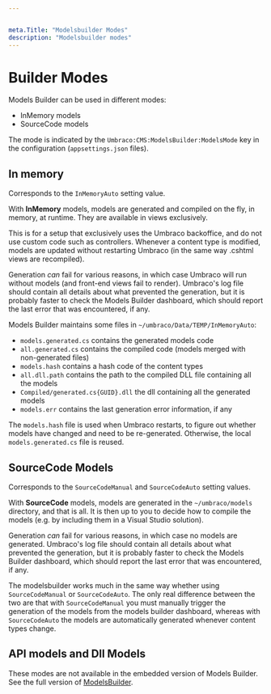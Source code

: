 ```yaml
---


meta.Title: "Modelsbuilder Modes"
description: "Modelsbuilder modes"
---
```


# Builder Modes

Models Builder can be used in different modes:

* InMemory models
* SourceCode models

The mode is indicated by the `Umbraco:CMS:ModelsBuilder:ModelsMode` key in the configuration (`appsettings.json` files).

## In memory

Corresponds to the `InMemoryAuto` setting value.

With **InMemory** models, models are generated and compiled on the fly, in memory, at runtime. They are available in views exclusively.

This is for a setup that exclusively uses the Umbraco backoffice, and do not use custom code such as controllers. Whenever a content type is modified, models are updated without restarting Umbraco (in the same way .cshtml views are recompiled).

Generation *can* fail for various reasons, in which case Umbraco will run without models (and front-end views fail to render). Umbraco's log file should contain all details about what prevented the generation, but it is probably faster to check the Models Builder dashboard, which should report the last error that was encountered, if any.

Models Builder maintains some files in `~/umbraco/Data/TEMP/InMemoryAuto`:

* `models.generated.cs` contains the generated models code
* `all.generated.cs` contains the compiled code (models merged with non-generated files)
* `models.hash` contains a hash code of the content types
* `all.dll.path` contains the path to the compiled DLL file containing all the models
* `Compiled/generated.cs{GUID}.dll` the dll containing all the generated models
* `models.err` contains the last generation error information, if any

The `models.hash` file is used when Umbraco restarts, to figure out whether models have changed and need to be re-generated. Otherwise, the local `models.generated.cs` file is reused.

## SourceCode Models

Corresponds to the `SourceCodeManual` and `SourceCodeAuto` setting values.

With **SourceCode** models, models are generated in the `~/umbraco/models` directory, and that is all. It is then up to you to decide how to compile the models (e.g. by including them in a Visual Studio solution).

Generation *can* fail for various reasons, in which case no models are generated. Umbraco's log file should contain all details about what prevented the generation, but it is probably faster to check the Models Builder dashboard, which should report the last error that was encountered, if any.

The modelsbuilder works much in the same way whether using `SourceCodeManual` or `SourceCodeAuto`. The only real difference between the two are that with `SourceCodeManual` you must manually trigger the generation of the models from the models builder dashboard, whereas with `SourceCodeAuto` the models are automatically generated whenever content types change.

## API models and Dll Models

These modes are not available in the embedded version of Models Builder. See the full version of [ModelsBuilder](https://github.com/zpqrtbnk/Zbu.ModelsBuilder).

